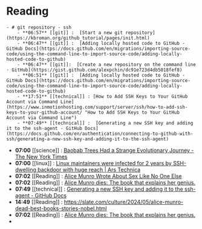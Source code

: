 # Reading
	- # git repository - ssh
		- **06:57** [[git]] :  [Start a new git repository](https://kbroman.org/github_tutorial/pages/init.html)
		- **06:47** [[git]] :  [Adding locally hosted code to GitHub - GitHub Docs](https://docs.github.com/en/migrations/importing-source-code/using-the-command-line-to-import-source-code/adding-locally-hosted-code-to-github)
		- **06:47** [[git]]:  [Create a new repository on the command line · GitHub](https://gist.github.com/alexpchin/dc91e723d4db5018fef8)
		- **06:51** [[git]] :  [Adding locally hosted code to GitHub - GitHub Docs](https://docs.github.com/en/migrations/importing-source-code/using-the-command-line-to-import-source-code/adding-locally-hosted-code-to-github)
		- **17:51** [[technical]] : [How to Add SSH Keys to Your GitHub Account via Command Line](https://www.inmotionhosting.com/support/server/ssh/how-to-add-ssh-keys-to-your-github-account/ "How to Add SSH Keys to Your GitHub Account via Command Line")
		- **07:49** [[technical]] :  [Generating a new SSH key and adding it to the ssh-agent - GitHub Docs](https://docs.github.com/en/authentication/connecting-to-github-with-ssh/generating-a-new-ssh-key-and-adding-it-to-the-ssh-agent)
- **07:00** [[science]] :  [Baobab Trees Had a Strange Evolutionary Journey - The New York Times](https://www.nytimes.com/2024/05/15/science/baobab-trees-evolution.html)
- **07:00** [[linux]] :  [Linux maintainers were infected for 2 years by SSH-dwelling backdoor with huge reach | Ars Technica](https://arstechnica.com/security/2024/05/ssh-backdoor-has-infected-400000-linux-servers-over-15-years-and-keeps-on-spreading/)
- **07:02** [[Reading]] :  [Alice Munro Wrote About Sex Like No One Else](https://www.vulture.com/article/alice-munro-death-appraisal.html)
- **07:02** [[Reading]] :  [Alice Munro dies: The book that explains her genius.](https://slate.com/culture/2024/05/alice-munro-dead-best-books-stories-nobel.html)
- **07:49** [[technical]] :  [Generating a new SSH key and adding it to the ssh-agent - GitHub Docs](https://docs.github.com/en/authentication/connecting-to-github-with-ssh/generating-a-new-ssh-key-and-adding-it-to-the-ssh-agent)
- **14:49** [[Reading]] :  https://slate.com/culture/2024/05/alice-munro-dead-best-books-stories-nobel.html
- **07:02** [[Reading]] :  [Alice Munro dies: The book that explains her genius.](https://slate.com/culture/2024/05/alice-munro-dead-best-books-stories-nobel.html)
-